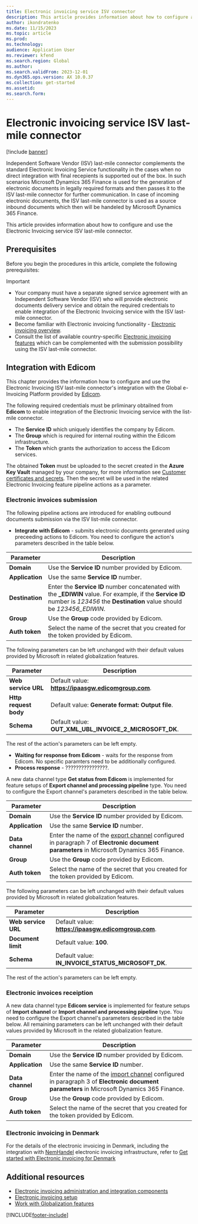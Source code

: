 ```yaml
---
title: Electronic invoicing service ISV connector
description: This article provides information about how to configure and use the Electronic Invoicing service ISV connector.
author: ikondratenko
ms.date: 11/15/2023
ms.topic: article
ms.prod: 
ms.technology: 
audience: Application User
ms.reviewer: kfend
ms.search.region: Global
ms.author: 
ms.search.validFrom: 2023-12-01
ms.dyn365.ops.version: AX 10.0.37
ms.collection: get-started
ms.assetid: 
ms.search.form: 
---
```


# Electronic invoicing service ISV last-mile connector

[!include [banner](../../includes/banner.md)]

Independent Software Vendor (ISV) last-mile connector complements the standard Electronic Invoicing Service functionality in the cases when no direct integration with final recepients is supported out of the box. In such scenarios Microsoft Dynamics 365 Finance is used for the generation of electronic documents in legally required formats and then passes it to the ISV last-mile connector for further communication. In case of incoming electronic documents, the ISV last-mile connector is used as a source inbound documents which then will be handeled by Microsoft Dynamics 365 Finance.

This article provides information about how to configure and use the Electronic Invoicing service ISV last-mile connector.

## Prerequisites

Before you begin the procedures in this article, complete the following prerequisites:

  > [!IMPORTANT]
- Your company must have a separate signed service agreement with an Independent Software Vendor (ISV) who will provide electronic documents delivery service and obtain the required credentials to enable integration of the Electronic Invoicing service with the ISV last-mile connector. 
- Become familiar with Electronic invoicing functionality - [Electronic invoicing overview](../global/e-invoicing-service-overview.md).
- Consult the list of available country-specific [Electronic invoicing features](e-invoicing-country-specific-availability.md) which can be complemented with the submission possibility using the ISV last-mile connector.

## Integration with Edicom

This chapter provides the information how to configure and use the Electronic Invoicing ISV last-mile connector's integration with the Global e-Invoicing Platform provided by [Edicom](https://edicomgroup.com/electronic-invoicing).

The following required credentials must be prliminary obtailned from **Edicom** to enable integration of the Electronic Invoicing service with the list-mile connector. 

- The **Service ID** which uniquely identifies the company by Edicom.
- The **Group** which is required for internal routing within the Edicom infrastructure.
- The **Token** which grants the authorization to access the Edicom services.

The obtained **Token** must be uploaded to the secret created in the **Azure Key Vault** managed by your company, for more information see [Customer certificates and secrets](../global/e-invoicing-customer-certificates-secrets.md). Then the secret will be used in the related Electronic Invoicing feature pipeline actions as a parameter.

### Electronic invoices submission

The following pipeline actions are introduced for enabling outbound documents submission via the ISV list-mile connector.

- **Integrate with Edicom** - submits electronic documents generated using preceeding actions to Edicom. You need to configure the action's parameters described in the table below. 

 **Parameter**       | **Description**     |
|---------------------|------------------|
| **Domain** | Use the **Service ID** number provided by Edicom.|
| **Application**                | Use  the same **Service ID** number. |
| **Destination**                | Enter the **Service ID** number concatenated with the **_EDIWIN** value. For example, if the **Service ID** number is *123456* the **Destination** value should be *123456_EDIWIN*. |
| **Group**                  | Use the **Group** code provided by Edicom.  |
| **Auth token**                 | Select the name of the secret that you created for the token provided by Edicom.   |

The following parameters can be left unchanged with their default values provided by Microsoft in related globalization features.

 **Parameter**       | **Description**     |
|---------------------|------------------|
| **Web service URL** | Default value: **https://ipaasgw.edicomgroup.com**.|
| **Http request body**                | Default value: **Generate format: Output file**. |
| **Schema**                 | Default value: **OUT_XML_UBL_INVOICE_2_MICROSOFT_DK**.   |

The rest of the action's parameters can be left empty.
  
- **Waiting for response from Edicom** - waits for the response from Edicom. No specific paramters need to be additionally configured.
- **Process response** - ????????????????.

A new data channel type **Get status from Edicom** is implemented for feature setups of **Export channel and processing pipeline** type. You need to configure the Export channel's parameters described in the table below. 

 **Parameter**       | **Description**     |
|---------------------|------------------|
| **Domain** | Use the **Service ID** number provided by Edicom.|
| **Application**                | Use  the same **Service ID** number. |
| **Data channel**                | Enter the name of the [export channel](../mea/e-invoicing-dk-get-started.md#finance-configuration) configured in paragraph 7 of **Electronic document parameters** in Microsoft Dynamics 365 Finance. |
| **Group**                  | Use the **Group** code provided by Edicom.  |
| **Auth token**                 | Select the name of the secret that you created for the token provided by Edicom.   |

The following parameters can be left unchanged with their default values provided by Microsoft in related globalization features.

 **Parameter**       | **Description**     |
|---------------------|------------------|
| **Web service URL** | Default value: **https://ipaasgw.edicomgroup.com**.|
| **Document limit**                | Default value: **100**. |
| **Schema**                 | Default value: **IN_INVOICE_STATUS_MICROSOFT_DK**.   |

The rest of the action's parameters can be left empty.


### Electronic invoices receiption

A new data channel type **Edicom service** is implemented for feature setups of **Import channel** or **Import channel and processing pipeline** type. You need to configure the Export channel's parameters described in the table below. All remaining parameters can be left unchanged with their default values provided by Microsoft in the related globalization feature.

 **Parameter**       | **Description**     |
|---------------------|------------------|
| **Domain** | Use the **Service ID** number provided by Edicom.|
| **Application**                | Use  the same **Service ID** number. |
| **Data channel**                | Enter the name of the [import channel](../mea/e-invoicing-dk-get-started.md#receive-incoming-electronic-invoices) configured in paragraph 3 of **Electronic document parameters** in Microsoft Dynamics 365 Finance. |
| **Group**                  | Use the **Group** code provided by Edicom.  |
| **Auth token**                 | Select the name of the secret that you created for the token provided by Edicom.   |


### Electronic invoicing in Denmark

For the details of the electronic invoicing in Denmark, including the integration with [NemHandel](https://nemhandel.dk/) electronic invoicing infrastructure, refer to [Get started with Electronic invoicing for Denmark](../mea/e-invoicing-dk-get-started.md)


## Additional resources

- [Electronic invoicing administration and integration components](../global/e-invoicing-administration-integration-components.md)
- [Electronic invoicing setup](../global/e-invoicing-set-up-overview.md)
- [Work with Globalization features](../global/e-invoicing-working-globalization-features.md)

[!INCLUDE[footer-include](../../../includes/footer-banner.md)]

